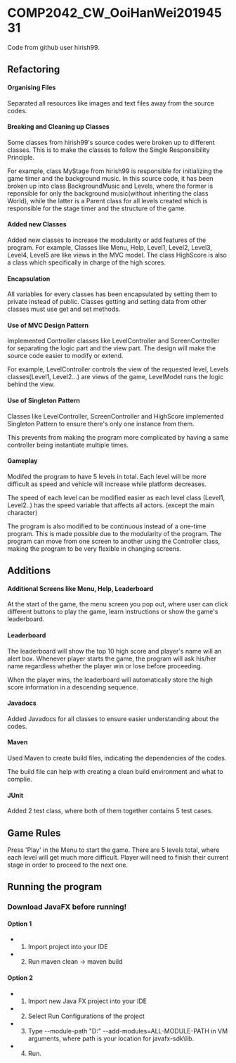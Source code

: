 # COMP2042_CW_OoiHanWei20194531
Code from github user hirish99.
 
## Refactoring
 #### Organising Files
 Separated all resources like images and text files away from the source codes.
 
 #### Breaking and Cleaning up Classes
 Some classes from hirish99's source codes were broken up to different classes. This is to make the classes to follow the Single Responsibility Principle.
 
 For example, class MyStage from hirish99 is responsible for initializing the game timer and the background music. In this source code, it has been broken up into class BackgroundMusic and Levels, where the former is reponsible for only the background music(without inheriting the class World), while the latter is a Parent class for all levels created which is responsible for the stage timer and the structure of the game.
 
 #### Added new Classes
 Added new classes to increase the modularity or add features of the program. For example, Classes like Menu, Help, Level1, Level2, Level3, Level4, Level5 are like views in the MVC model. The class HighScore is also a class which specifically in charge of the high scores.

 #### Encapsulation
 All variables for every classes has been encapsulated by setting them to private instead of public. Classes getting and setting data from other classes must use get and set methods.

 #### Use of MVC Design Pattern
 Implemented Controller classes like LevelController and ScreenController for separating the logic part and the view part. The design will make the source code easier to modify or extend.
   
 For example, LevelController controls the view of the requested level, Levels classes(Level1, Level2...) are views of the game, LevelModel runs the logic behind the view.  
   
 #### Use of Singleton Pattern
 Classes like LevelController, ScreenController and HighScore implemented Singleton Pattern to ensure there's only one instance from them. 
 
 This prevents from making the program more complicated by having a same controller being instantiate multiple times.
 
 #### Gameplay
 Modifed the program to have 5 levels in total. Each level will be more difficult as speed and vehicle will increase while platform decreases.
 
 The speed of each level can be modified easier as each level class (Level1, Level2..) has the speed variable that affects all actors. (except the main character)
 
 The program is also modified to be continuous instead of a one-time program. This is made possible due to the modularity of the program. The program can move from one screen to another using the Controller class, making the program to be very flexible in changing screens. 
 
 
 
 ## Additions
 #### Additional Screens like Menu, Help, Leaderboard
 At the start of the game, the menu screen you pop out, where user can click different buttons to play the game, learn instructions or show the game's leaderboard.
 
 #### Leaderboard
 The leaderboard will show the top 10 high score and player's name will an alert box. Whenever player starts the game, the program will ask his/her name regardless whether the player win or lose before proceeding.
 
 When the player wins, the leaderboard will automatically store the high score information in a descending sequence.
 
 #### Javadocs
 Added Javadocs for all classes to ensure easier understanding about the codes.
  
  #### Maven
  Used Maven to create build files, indicating the dependencies of the codes.
  
  The build file can help with creating a clean build environment and what to complie.
  
  #### JUnit
  Added 2 test class, where both of them together contains 5 test cases.
  
## Game Rules
Press 'Play' in the Menu to start the game. There are 5 levels total, where each level will get much more difficult. 
Player will need to finish their current stage in order to proceed to the next one. 

## Running the program
### Download JavaFX before running!
#### Option 1
- 1. Import project into your IDE
- 2. Run maven clean -> maven build

#### Option 2
- 1. Import new Java FX project into your IDE
- 2. Select Run Configurations of the project
- 3. Type --module-path "D:<path>" --add-modules=ALL-MODULE-PATH in VM arguments, where path is your location for javafx-sdk\lib.
- 4. Run.